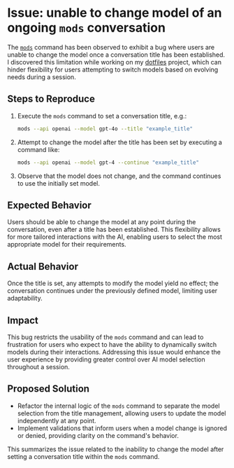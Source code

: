 # Issue: unable to change model of an ongoing `mods` conversation

The [`mods`](../915) command has been observed to exhibit a bug where users are unable to change the model once a conversation title has been established. I discovered this limitation while working on my [dotfiles](../625) project, which can hinder flexibility for users attempting to switch models based on evolving needs during a session.

## Steps to Reproduce

1. Execute the `mods` command to set a conversation title, e.g.:

   ```bash
   mods --api openai --model gpt-4o --title "example_title"
   ```
2. Attempt to change the model after the title has been set by executing a command like:

   ```bash
   mods --api openai --model gpt-4 --continue "example_title"
   ```
3. Observe that the model does not change, and the command continues to use the initially set model.

## Expected Behavior

Users should be able to change the model at any point during the conversation, even after a title has been established. This flexibility allows for more tailored interactions with the AI, enabling users to select the most appropriate model for their requirements.

## Actual Behavior

Once the title is set, any attempts to modify the model yield no effect; the conversation continues under the previously defined model, limiting user adaptability.

## Impact

This bug restricts the usability of the `mods` command and can lead to frustration for users who expect to have the ability to dynamically switch models during their interactions. Addressing this issue would enhance the user experience by providing greater control over AI model selection throughout a session.

## Proposed Solution

- Refactor the internal logic of the `mods` command to separate the model selection from the title management, allowing users to update the model independently at any point.
- Implement validations that inform users when a model change is ignored or denied, providing clarity on the command's behavior.

This summarizes the issue related to the inability to change the model after setting a conversation title within the `mods` command.
